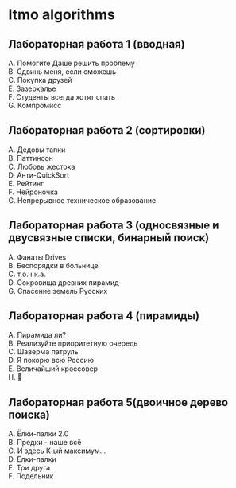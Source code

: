 # Itmo algorithms
## Лабораторная работа 1 (вводная)
A. Помогите Даше решить проблему  
B. Сдвинь меня, если сможешь  
C. Покупка друзей  
E. Зазеркалье  
F. Студенты всегда хотят спать  
G. Компромисс  
## Лабораторная работа 2 (сортировки)
A. Дедовы тапки  
B. Паттинсон  
C. Любовь жестока  
D. Анти-QuickSort  
E. Рейтинг  
F. Нейроночка  
G. Непрерывное техническое образование  
## Лабораторная работа 3 (односвязные и двусвязные списки, бинарный поиск)
A. Фанаты Drives  
B. Беспорядки в больнице  
C. т.о.ч.к.а.  
D. Сокровища древних пирамид  
G. Спасение земель Русских  
## Лабораторная работа 4 (пирамиды)
A. Пирамида ли?  
B. Реализуйте приоритетную очередь  
C. Шаверма патруль  
D. Я покорю всю Россию  
E. Величайший кроссовер  
H. 🎰  
## Лабораторная работа 5(двоичное дерево поиска)
A. Ёлки-палки 2.0  
B. Предки - наше всё  
C. И здесь К-ый максимум...  
D. Ёлки-палки  
E. Три друга  
F. Подельник
## 
